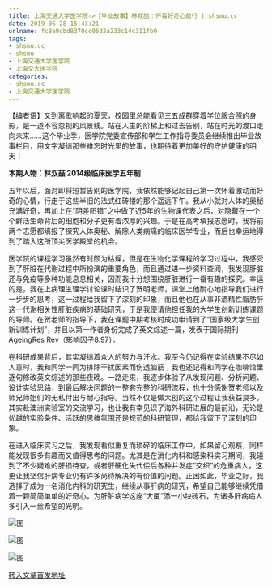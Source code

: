 ```yaml
---
title: 上海交通大学医学院->【毕业故事】林双喆：怀着好奇心前行 | shsmu.cc
date: 2019-06-28 15:43:21
urlname: fc8a9cbd8370cc06d2a233c14c311fb0
tags: 
- shsmu.cc
- shsmu
- 上海交通大学医学院
- 上海交大医学院
categories:
- shsmu.cc
- 上海交通大学医学院
---
```



【编者语】又到离歌响起的夏天，校园里总能看见三五成群穿着学位服合照的身影，是一道不容忽视的风景线。站在人生的阶梯上和过去告别，站在时光的渡口走向未来……这个毕业季，医学院党委宣传部和学生工作指导委员会继续推出毕业故事栏目，用文字凝结那些难忘时光里的故事，也期待着更加美好的守护健康的明天！

**本期人物：林双喆 2014级临床医学五年制**

五年以后，面对即将短暂告别的医学院，我依然能够记起自己第一次怀着激动而好奇的心情，行走于这些半旧的法式红砖楼的那个遥远下午。我从小就对人体的奥秘充满好奇，再加上在“阴差阳错”之中做了近5年的生物课代表之后，对隐藏在一个个鲜活生命背后的细胞和分子更有着浓厚的兴趣。于是在高考填报志愿时，我将前两个志愿都填报了探究人体奥秘、解除人类病痛的临床医学专业，而后也幸运地得到了踏入这所顶尖医学殿堂的机会。

医学院的课程学习虽然有时颇为枯燥，但是在生物化学课程的学习过程中，我感受到了肝脏在代谢过程中所扮演的重要角色，而且通过进一步资料查阅，我发现肝脏还与免疫等多种功能息息相关，因而我十分想围绕肝脏进行一番有趣的探究。幸运的是，我在上病理生理学讨论课时结识了贺明老师，课堂上他耐心地指导我们进行一步步的思考，这一过程给我留下了深刻的印象，而且他也在从事非酒精性脂肪肝这一代谢相关性肝脏疾病的基础研究，于是我便请他担任我的大学生创新训练课题的导师。在贺老师的指导下，我在课题中期考核时成功申请到了“国家级大学生创新训练计划”，并且以第一作者身份完成了英文综述一篇，发表于国际期刊AgeingRes Rev（影响因子8.97）。

在科研成果背后，其实凝结着众人的努力与汗水。我至今仍记得在实验结果不尽如人意时，我和同学一同为排除干扰因素而伤透脑筋；我也还记得和同学在咖啡馆里逐句修改英文综述的那些夜晚。一路走来，我逐步体验了从发现问题、分析问题、设计实验思路，到最后解决问题的一整套完整的科研流程，也十分感谢贺老师以及师兄师姐们的无私付出与耐心指导。当然不仅是做大创的这个过程让我获益良多，其实赴澳洲实验室的交流学习，也让我有幸见识了海外科研进展的最前沿，无论是优越的实验条件、活跃的思维氛围还是规范的科研管理，都给我留下了深刻的印象。

在进入临床实习之后，我发现看似重复而琐碎的临床工作中，如果留心观察，同样能发现很多有趣而又值得思考的问题。尤其是在消化内科和感染科实习期间，我碰到了不少疑难的肝损待查，或者肝硬化失代偿后各种并发症“交织”的危重病人，这更让我坚信肝病专业仍有许多尚待解决的有价值的问题。正因如此，毕业之际，我选择了成为一名消化内科的研究生，继续从事肝病的研究，希望自己能够继续凭借着一颗简简单单的好奇心，为肝脏病学这座“大厦”添一小块砖石，为诸多肝病病人多引入一丝希望的光明。



![图](https://www.shsmu.edu.cn/__local/5/95/97/96DFF009B5F76D750385DD51BD7_089FE760_152EB.jpg)

![图](https://www.shsmu.edu.cn/__local/E/30/15/947DAA1353B332E865B68C40E50_BC2AB1FE_3F319.jpg)

![图](https://www.shsmu.edu.cn/__local/9/ED/BB/B0FF9CB0A150C575DBE420BF26C_9FEC6EF4_1AB82.jpg)

[转入文章首发地址](https://www.shsmu.edu.cn/news/info/1002/16755.htm)